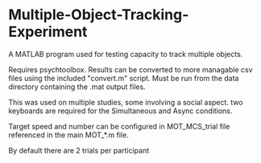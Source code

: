 # Multiple-Object-Tracking-Experiment
A MATLAB program used for testing capacity to track multiple objects.

Requires psychtoolbox. Results can be converted to more managable csv files using the included "convert.m" script. Must be run from the data directory containing the .mat output files.

This was used on multiple studies, some involving a social aspect. two keyboards are required for the Simultaneous and Async conditions.

Target speed and number can be configured in MOT_MCS_trial file referenced in the main MOT_*.m file.

By default there are 2 trials per participant
